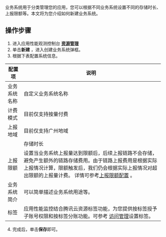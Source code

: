 业务系统用于分类管理您的应用，您可以根据不同业务系统设置不同的存储时长、上报限额等。本文将为您介绍如何新建业务系统。

## 操作步骤
1. 进入应用性能观测控制台 [**资源管理**](https://console.cloud.tencent.com/apm/monitor/team)
2. 单击**新建** ，进入创建业务系统弹框。
3. 根据下表配置系统信息。

| 配置项  | 说明      |
|---------|---------|
  | 业务系统名称 | 自定义业务系统名称                                           |
   | 计费模式     | 目前仅支持按量付费                                           |
   | 上报地域 |    目前仅支持广州地域 |
	 | 存储时长 | 支持选择 3天、7天、15天、30天 链路数据存储时长，内测期间默认存储时长为 3天。存储时长越长，收费越高。超过存储时长的链路将不会展示在应用性能观测控制台。|
   | 上报限额     | 设置当业务系统上报量达到限额后，后续上报链路不会存储，避免产生额外的链路存储费用。由于链路上报费用是根据实际上报情况计算，限额触发后，我们仍会根据实际上报情况对超出限额的上报量计费。  详情可参考[上报限额配置](https://cloud.tencent.com/document/product/1463/63512) 。 |
   | 业务系统简介 | 可以简单描述业务系统用途等。                                 |
   | 标签         | 应用性能监控结合腾讯云资源标签功能，为您提供按标签授予子账号权限和按标签分账功能。可参考 [访问管理](https://cloud.tencent.com/document/product/1463/58162)设置标签。 |

4. 完成后，单击**保存**即可。
